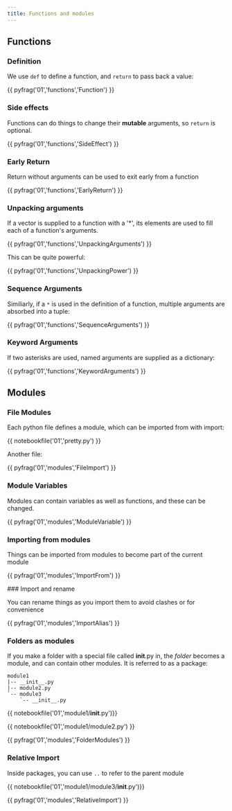 ```yaml
---
title: Functions and modules
---
```


## Functions 

### Definition

We use `def` to define a function, and `return` to pass back a value:

{{ pyfrag('01','functions','Function') }}

### Side effects

Functions can do things to change their **mutable** arguments,
so `return` is optional.

{{ pyfrag('01','functions','SideEffect') }}

### Early Return

Return without arguments can be used to exit early from a function

{{ pyfrag('01','functions','EarlyReturn') }}

### Unpacking arguments

If a vector is supplied to a function with a '*', its elements
are used to fill each of a function's arguments. 

{{ pyfrag('01','functions','UnpackingArguments') }}

This can be quite powerful:

{{ pyfrag('01','functions','UnpackingPower') }}

### Sequence Arguments

Similiarly, if a `*` is used in the definition of a function, multiple
arguments are absorbed into a tuple:

{{ pyfrag('01','functions','SequenceArguments') }}

### Keyword Arguments

If two asterisks are used, named arguments are supplied as a dictionary:

{{ pyfrag('01','functions','KeywordArguments') }}

## Modules

### File Modules
Each python file defines a module, which can be imported from with import:

{{ notebookfile('01','pretty.py') }}

Another file:

{{ pyfrag('01','modules','FileImport') }}

### Module Variables

Modules can contain variables as well as functions, and these can be changed.

{{ pyfrag('01','modules','ModuleVariable') }}

### Importing from modules

Things can be imported from modules to become part of the current module

{{ pyfrag('01','modules','ImportFrom') }}

### Import and rename

You can rename things as you import them to avoid clashes or for convenience

{{ pyfrag('01','modules','ImportAlias') }}

### Folders as modules

If you make a folder with a special file called __init__.py in, the *folder* becomes
a module, and can contain other modules. It is referred to as a package:

``` tree
module1
|-- __init__.py
|-- module2.py
`-- module3
    `-- __init__.py
```

{{ notebookfile('01','module1/__init__.py')}}

{{ notebookfile('01','module1/module2.py') }}

{{ pyfrag('01','modules','FolderModules') }}

### Relative Import

Inside packages, you can use `..` to refer to the parent module

{{ notebookfile('01','module1/module3/__init__.py')}}

{{ pyfrag('01','modules','RelativeImport') }}
